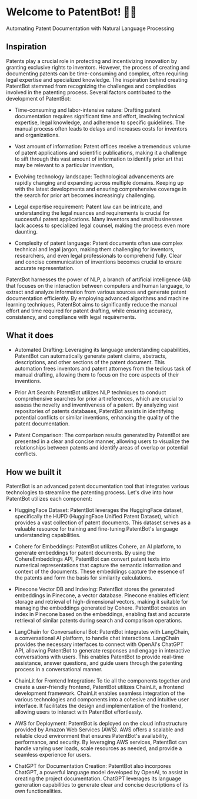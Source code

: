 # Welcome to PatentBot! 🚀🤖

Automating Patent Documentation with Natural Language Processing

## Inspiration

Patents play a crucial role in protecting and incentivizing innovation by granting exclusive rights to inventors. However, the process of creating and documenting patents can be time-consuming and complex, often requiring legal expertise and specialized knowledge. The inspiration behind creating PatentBot stemmed from recognizing the challenges and complexities involved in the patenting process. Several factors contributed to the development of PatentBot:

- Time-consuming and labor-intensive nature: Drafting patent documentation requires significant time and effort, involving technical expertise, legal knowledge, and adherence to specific guidelines. The manual process often leads to delays and increases costs for inventors and organizations.

- Vast amount of information: Patent offices receive a tremendous volume of patent applications and scientific publications, making it a challenge to sift through this vast amount of information to identify prior art that may be relevant to a particular invention,

- Evolving technology landscape: Technological advancements are rapidly changing and expanding across multiple domains. Keeping up with the latest developments and ensuring comprehensive coverage in the search for prior art becomes increasingly challenging.

- Legal expertise requirement: Patent law can be intricate, and understanding the legal nuances and requirements is crucial for successful patent applications. Many inventors and small businesses lack access to specialized legal counsel, making the process even more daunting.

- Complexity of patent language: Patent documents often use complex technical and legal jargon, making them challenging for inventors, researchers, and even legal professionals to comprehend fully. Clear and concise communication of inventions becomes crucial to ensure accurate representation.

PatentBot harnesses the power of NLP, a branch of artificial intelligence (AI) that focuses on the interaction between computers and human language, to extract and analyze information from various sources and generate patent documentation efficiently. By employing advanced algorithms and machine learning techniques, PatentBot aims to significantly reduce the manual effort and time required for patent drafting, while ensuring accuracy, consistency, and compliance with legal requirements.

## What it does

- Automated Drafting: Leveraging its language understanding capabilities, PatentBot can automatically generate patent claims, abstracts, descriptions, and other sections of the patent document. This automation frees inventors and patent attorneys from the tedious task of manual drafting, allowing them to focus on the core aspects of their inventions.

- Prior Art Search: PatentBot utilizes NLP techniques to conduct comprehensive searches for prior art references, which are crucial to assess the novelty and inventiveness of a patent. By analyzing vast repositories of patents databases, PatentBot assists in identifying potential conflicts or similar inventions, enhancing the quality of the patent documentation.

- Patent Comparison: The comparison results generated by PatentBot are presented in a clear and concise manner, allowing users to visualize the relationships between patents and identify areas of overlap or potential conflicts.

## How we built it

PatentBot is an advanced patent documentation tool that integrates various technologies to streamline the patenting process. Let's dive into how PatentBot utilizes each component:

- HuggingFace Dataset: PatentBot leverages the HuggingFace dataset, specifically the HUPD (HuggingFace Unified Patent Dataset), which provides a vast collection of patent documents. This dataset serves as a valuable resource for training and fine-tuning PatentBot's language understanding capabilities.

- Cohere for Embeddings: PatentBot utilizes Cohere, an AI platform, to generate embeddings for patent documents. By using the CohereEmbeddings API, PatentBot can convert patent texts into numerical representations that capture the semantic information and context of the documents. These embeddings capture the essence of the patents and form the basis for similarity calculations.

- Pinecone Vector DB and Indexing: PatentBot stores the generated embeddings in Pinecone, a vector database. Pinecone enables efficient storage and retrieval of high-dimensional vectors, making it suitable for managing the embeddings generated by Cohere. PatentBot creates an index in Pinecone based on the embeddings, enabling fast and accurate retrieval of similar patents during search and comparison operations.

- LangChain for Conversational Bot: PatentBot integrates with LangChain, a conversational AI platform, to handle chat interactions. LangChain provides the necessary interfaces to connect with OpenAI's ChatGPT API, allowing PatentBot to generate responses and engage in interactive conversations with users. This enables PatentBot to provide real-time assistance, answer questions, and guide users through the patenting process in a conversational manner.

- ChainLit for Frontend Integration: To tie all the components together and create a user-friendly frontend, PatentBot utilizes ChainLit, a frontend development framework. ChainLit enables seamless integration of the various technologies and components into a cohesive and intuitive user interface. It facilitates the design and implementation of the frontend, allowing users to interact with PatentBot effortlessly.

- AWS for Deployment: PatentBot is deployed on the cloud infrastructure provided by Amazon Web Services (AWS). AWS offers a scalable and reliable cloud environment that ensures PatentBot's availability, performance, and security. By leveraging AWS services, PatentBot can handle varying user loads, scale resources as needed, and provide a seamless experience for users.

- ChatGPT for Documentation Creation: PatentBot also incorpores ChatGPT, a powerful language model developed by OpenAI, to assist in creating the project documentation. ChatGPT leverages its language generation capabilities to generate clear and concise descriptions of its own functionalities.
